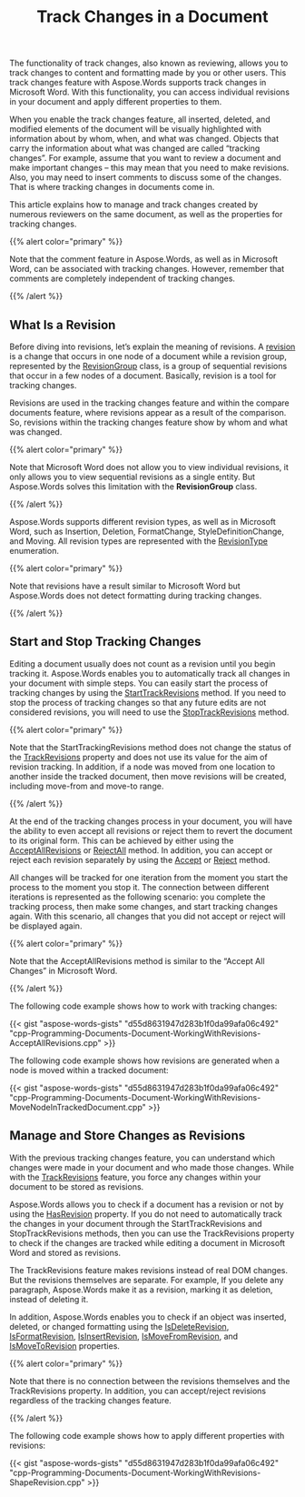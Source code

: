 ﻿---
title: Track Changes in a Document
description: "Track changes to content and formatting made by you or others. Access individual revisions in a document and apply various properties to them using C++."
type: docs
weight: 90
url: /cpp/track-changes-in-a-document/
---

The functionality of track changes, also known as reviewing, allows you to track changes to content and formatting made by you or other users. This track changes feature with Aspose.Words supports track changes in Microsoft Word. With this functionality, you can access individual revisions in your document and apply different properties to them.

When you enable the track changes feature, all inserted, deleted, and modified elements of the document will be visually highlighted with information about by whom, when, and what was changed. Objects that carry the information about what was changed are called “tracking changes”. For example, assume that you want to review a document and make important changes – this may mean that you need to make revisions. Also, you may need to insert comments to discuss some of the changes. That is where tracking changes in documents come in.

This article explains how to manage and track changes created by numerous reviewers on the same document, as well as the properties for tracking changes.

{{% alert color="primary" %}}

Note that the comment feature in Aspose.Words, as well as in Microsoft Word, can be associated with tracking changes. However, remember that comments are completely independent of tracking changes.

{{% /alert %}}

## What Is a Revision

Before diving into revisions, let’s explain the meaning of revisions. A [revision](https://apireference.aspose.com/words/cpp/class/aspose.words.revision) is a change that occurs in one node of a document while a revision group, represented by the [RevisionGroup](https://apireference.aspose.com/words/cpp/class/aspose.words.revision_group) class, is a group of sequential revisions that occur in a few nodes of a document. Basically, revision is a tool for tracking changes.

Revisions are used in the tracking changes feature and within the compare documents feature, where revisions appear as a result of the comparison. So, revisions within the tracking changes feature show by whom and what was changed.

{{% alert color="primary" %}}

Note that Microsoft Word does not allow you to view individual revisions, it only allows you to view sequential revisions as a single entity. But Aspose.Words solves this limitation with the **RevisionGroup** class.

{{% /alert %}}

Aspose.Words supports different revision types, as well as in Microsoft Word, such as Insertion, Deletion, FormatChange, StyleDefinitionChange, and Moving. All revision types are represented with the [RevisionType](https://apireference.aspose.com/words/cpp/namespace/aspose.words#revisiontype) enumeration.

{{% alert color="primary" %}}

Note that revisions have a result similar to Microsoft Word but Aspose.Words does not detect formatting during tracking changes.

{{% /alert %}}

## Start and Stop Tracking Changes

Editing a document usually does not count as a revision until you begin tracking it. Aspose.Words enables you to automatically track all changes in your document with simple steps. You can easily start the process of tracking changes by using the [StartTrackRevisions](https://apireference.aspose.com/words/cpp/class/aspose.words.document#starttrackrevisions_string) method. If you need to stop the process of tracking changes so that any future edits are not considered revisions, you will need to use the [StopTrackRevisions](https://apireference.aspose.com/words/cpp/class/aspose.words.document#stoptrackrevisions) method.

{{% alert color="primary" %}}

Note that the StartTrackingRevisions method does not change the status of the [TrackRevisions](https://apireference.aspose.com/words/cpp/class/aspose.words.document#set_trackrevisions) property and does not use its value for the aim of revision tracking. In addition, if a node was moved from one location to another inside the tracked document, then move revisions will be created, including move-from and move-to range.

{{% /alert %}}

At the end of the tracking changes process in your document, you will have the ability to even accept all revisions or reject them to revert the document to its original form. This can be achieved by either using the [AcceptAllRevisions](https://apireference.aspose.com/words/cpp/class/aspose.words.document#acceptallrevisions) or [RejectAll](https://apireference.aspose.com/words/cpp/class/aspose.words.revision_collection#rejectall) method. In addition, you can accept or reject each revision separately by using the [Accept](https://apireference.aspose.com/words/cpp/class/aspose.words.revision#accept) or [Reject](https://apireference.aspose.com/words/cpp/class/aspose.words.revision#reject) method.

All changes will be tracked for one iteration from the moment you start the process to the moment you stop it. The connection between different iterations is represented as the following scenario: you complete the tracking process, then make some changes, and start tracking changes again. With this scenario, all changes that you did not accept or reject will be displayed again.

{{% alert color="primary" %}}

Note that the AcceptAllRevisions method is similar to the “Accept All Changes” in Microsoft Word.

{{% /alert %}}

The following code example shows how to work with tracking changes:

{{< gist "aspose-words-gists" "d55d8631947d283b1f0da99afa06c492" "cpp-Programming-Documents-Document-WorkingWithRevisions-AcceptAllRevisions.cpp" >}}

The following code example shows how revisions are generated when a node is moved within a tracked document:

{{< gist "aspose-words-gists" "d55d8631947d283b1f0da99afa06c492" "cpp-Programming-Documents-Document-WorkingWithRevisions-MoveNodeInTrackedDocument.cpp" >}}

## Manage and Store Changes as Revisions

With the previous tracking changes feature, you can understand which changes were made in your document and who made those changes. While with the [TrackRevisions](https://apireference.aspose.com/words/cpp/class/aspose.words.document#get_trackrevisions) feature, you force any changes within your document to be stored as revisions.

Aspose.Words allows you to check if a document has a revision or not by using the [HasRevision](https://apireference.aspose.com/words/cpp/class/aspose.words.document#get_hasrevisions) property. If you do not need to automatically track the changes in your document through the StartTrackRevisions and StopTrackRevisions methods, then you can use the TrackRevisions property to check if the changes are tracked while editing a document in Microsoft Word and stored as revisions.

The TrackRevisions feature makes revisions instead of real DOM changes. But the revisions themselves are separate. For example, If you delete any paragraph, Aspose.Words make it as a revision, marking it as deletion, instead of deleting it.

In addition, Aspose.Words enables you to check if an object was inserted, deleted, or changed formatting using the [IsDeleteRevision](https://apireference.aspose.com/words/cpp/class/aspose.words.inline#get_isdeleterevision), [IsFormatRevision](https://apireference.aspose.com/words/cpp/class/aspose.words.inline#get_isformatrevision), [IsInsertRevision](https://apireference.aspose.com/words/cpp/class/aspose.words.inline#get_isinsertrevision), [IsMoveFromRevision](https://apireference.aspose.com/words/cpp/class/aspose.words.inline#get_isformatrevision), and [IsMoveToRevision](https://apireference.aspose.com/words/cpp/class/aspose.words.inline#get_ismovetorevision) properties.

{{% alert color="primary" %}}

Note that there is no connection between the revisions themselves and the TrackRevisions property. In addition, you can accept/reject revisions regardless of the tracking changes feature.

{{% /alert %}}

The following code example shows how to apply different properties with revisions:

{{< gist "aspose-words-gists" "d55d8631947d283b1f0da99afa06c492" "cpp-Programming-Documents-Document-WorkingWithRevisions-ShapeRevision.cpp" >}}
